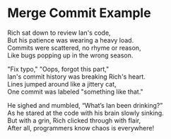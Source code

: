 # Merge Commit Example

Rich sat down to review Ian's code,  
But his patience was wearing a heavy load.  
Commits were scattered, no rhyme or reason,  
Like bugs popping up in the wrong season.  

"Fix typo," "Oops, forgot this part,"  
Ian's commit history was breaking Rich's heart.  
Lines jumped around like a jittery cat,  
One commit was labeled "something like that."

He sighed and mumbled, “What’s Ian been drinking?”  
As he stared at the code with his brain slowly sinking.  
But with a grin, Rich clicked through with flair,  
After all, programmers know chaos is everywhere!  
